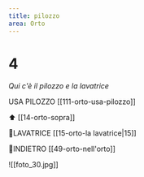 ```yaml
---
title: pilozzo
area: Orto
---
```

# 4
_Qui c'è il pilozzo e la lavatrice_

USA PILOZZO [[111-orto-usa-pilozzo]]

⬆︎ [[14-orto-sopra]]

👣LAVATRICE [[15-orto-la lavatrice|15]]

👣INDIETRO [[49-orto-nell'orto]]

![[foto_30.jpg]]